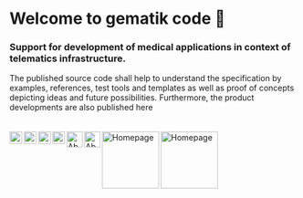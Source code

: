 # Welcome to gematik code 👋
### Support for development of medical applications in context of telematics infrastructure.
The published source code shall help to understand the specification by examples, references, test tools and templates as well as proof of concepts depicting ideas and future possibilities. Furthermore, the product developments are also published here
<br>
<br>
<br>
<a href="https://twitter.com/gematik1#gh-light-mode-only">
  <img align="left" alt="X gematik1 | X" width="22px" src="https://github.com/gematik1/gematik1/assets/52454541/72f1846b-7d3f-4e04-be4c-df6f2ac1947c#gh-light-mode-only" />
</a>
<a href="https://twitter.com/gematik1#gh-dark-mode-only">
  <img align="left" alt="X gematik1 | X" width="22px" src="https://github.com/gematik1/gematik1/assets/52454541/e9eb0a66-9dd4-475a-93a5-4c5d1447086a#gh-dark-mode-only" />
</a>
<a href="https://gematik.github.io/#gh-light-mode-only">
  <img align="left" alt="gematik github.io" width="22px" src="https://github.com/gematik1/gematik1/assets/52454541/237dba0b-a32d-4856-9655-c238e5829f5a#gh-light-mode-only" />
</a>
<a href="https://gematik.github.io/#gh-dark-mode-only">
  <img align="left" alt="gematik github.io" width="22px" src="https://github.com/gematik1/gematik1/assets/52454541/2dc97cd5-a56c-4894-8a00-f8d5bedc66ad#gh-dark-mode-only" />
</a>
<a href="https://de.linkedin.com/company/gematik#gh-light-mode-only">
  <img align="left" alt="Abhishek's LinkdeIN" width="28px" src="https://github.com/gematik1/gematik1/assets/52454541/eb83a288-778b-44fe-992a-1eda1ef13117#gh-light-mode-only" />
</a>
<a href="https://de.linkedin.com/company/gematik#gh-dark-mode-only">
  <img align="left" alt="Abhishek's LinkdeIN" width="28px" src="https://github.com/gematik1/gematik1/assets/52454541/369994bb-15a7-44ff-98c2-ad4477b2fe85#gh-dark-mode-only" />
</a>
<a href="https://www.gematik.de#gh-light-mode-only">
  <img align="left" alt="Homepage" width="100px" src="https://github.com/gematik1/gematik1/assets/52454541/73fd1c8e-5976-4c4c-8da1-e80e462f9cab#gh-light-mode-only" />
</a>
<a href="https://www.gematik.de#gh-dark-mode-only">
  <img align="left" alt="Homepage" width="100px" src="https://github.com/gematik1/gematik1/assets/52454541/d0e16130-3527-4563-b538-fe3c3c6c50b7#gh-dark-mode-only" />
</a>
<br>
<br>
<br>
